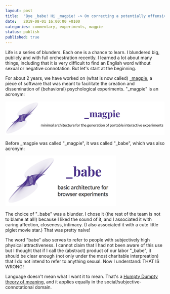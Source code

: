 ```yaml
---		
layout: post		
title:  "Bye _babe! Hi _magpie! -> On correcting a potentially offensive name for a software product."		
date:   2019-08-01 16:00:00 +0100		
categories: commentary, experiments, magpie
status: publish
published: true
---
```

 
Life is a series of blunders. Each one is a chance to learn. I blundered big, publicly and with full orchestration recently. I learned a lot about many things, including that it is very difficult to find an English word without sexual or negative connotation. But let's start at the beginning.
 
For about 2 years, we have worked on (what is now called) [_magpie](https://magpie-ea.github.io/magpie-site/index.html), a piece of software that was meant to facilitate the creation and dissemination of (behavioral) psychological experiments. "_magpie" is an acronym:
 
<img src="/mfpics/magpie_logo.png" alt="magpie_logo">
 
Before _magpie was called "_magpie", it was called "_babe", which was also acronym: 
 
<img src="/mfpics/babe_logo.png" alt="babe_logo" width="350">
 
The choice of "_babe" was a blunder. I chose it (the rest of the team is not to blame at all!) because I liked the sound of it, and I associated it with caring affection, closeness, intimacy. (I also associated it with a cute little piglet movie star.) That was pretty naive! 
 
The word "babe" also serves to refer to people with subjectively high physical attractiveness. I cannot claim that I had not been aware of this use but I thought that if I call the (abstract) product of our labor "_babe", it should be clear enough (not only under the most charitable interpreation) that I do not intend to refer to anything sexual. Now I understand: THAT IS WRONG!
 
Language doesn't mean what I want it to mean. That's a [Humpty Dumpty theory of meaning](https://johnmacfarlane.net/135/humpty.html), and it applies equally in the social/subjective-connotational domain.
